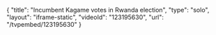 {
    "title": "Incumbent Kagame votes in Rwanda election",
    "type": "solo",
    "layout": "iframe-static",
    "videoId": "123195630",
    "url": "\/tvpembed\/123195630"
}
